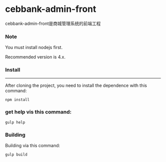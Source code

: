 cebbank-admin-front
=============

cebbank-admin-front是商城管理系统的前端工程

### Note
You must install nodejs first.

Recommended version is 4.x.

### Install
----------
After cloning the project, you need to install the dependence with this command:
```
npm install
```

### get help vis this command:
```
gulp help
```

### Building
Building via this command:
```
gulp build
```






